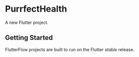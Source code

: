 # PurrfectHealth

A new Flutter project.

## Getting Started

FlutterFlow projects are built to run on the Flutter _stable_ release.
